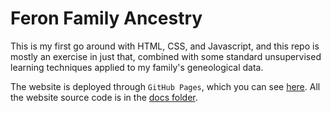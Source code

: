 # Feron Family Ancestry

This is my first go around with HTML, CSS, and Javascript, and this repo is mostly an exercise in just that, combined with some standard unsupervised learning techniques applied to my family's geneological data.

The website is deployed through `GitHub Pages`, which you can see [here](https://michaelferon.github.io/ancestry/ "Feron Family Ancestry"). All the website source code is in the [docs folder](docs/).

